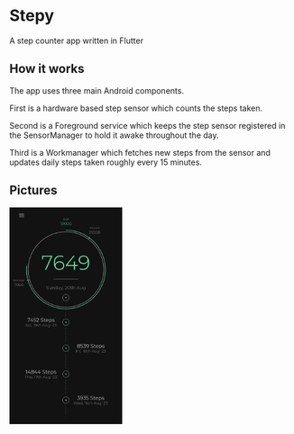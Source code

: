 # Stepy

A step counter app written in Flutter

## How it works

The app uses three main Android components.

First is a hardware based step sensor which counts the steps taken.

Second is a Foreground service which keeps the step sensor registered 
in the SensorManager to hold it awake throughout the day.

Third is a Workmanager which fetches new steps from the sensor and 
updates daily steps taken roughly every 15 minutes.

## Pictures

<a href="doc"><img src="https://github.com/LootExe/Stepy/blob/master/doc/Screenshot1.png" style="max-width: 200px"></a>
